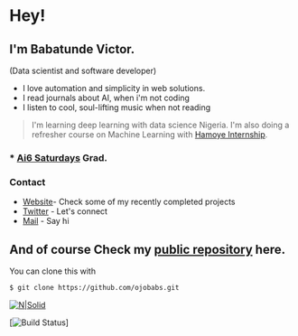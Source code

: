 # Hey!
## I'm Babatunde Victor.
(Data scientist and software developer)
  - I love automation and simplicity in web solutions.
  - I read journals about AI, when i'm not coding
  - I listen to cool, soul-lifting music when not reading

> I'm learning deep learning with data science Nigeria.
> I'm also doing a refresher course on Machine Learning with [Hamoye Internship](https://github.com/HamoyeHQ).
### * [Ai6 Saturdays](https://github.com/AISaturdaysLagos) Grad.

### Contact

* [Website](http://ojobabs.tech)- Check some of my recently completed projects
* [Twitter](https://twitter.com/babs_tinapa) - Let's connect
* [Mail](mailto:info@ojobabs.tech) - Say hi

## And of course Check my [public repository](https://github.com/ojobabs) here.
You can clone this with
```sh
$ git clone https://github.com/ojobabs.git
```
 
 [![N|Solid](https://cldup.com/dTxpPi9lDf.thumb.png)](http://ojobabs.tech)

[![Build Status](https://travis-ci.org/joemccann/dillinger.svg?branch=master)]
